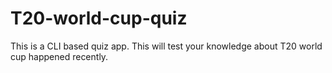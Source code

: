 # T20-world-cup-quiz
This is a CLI based quiz app.
This will test your knowledge about  T20 world cup happened recently.
